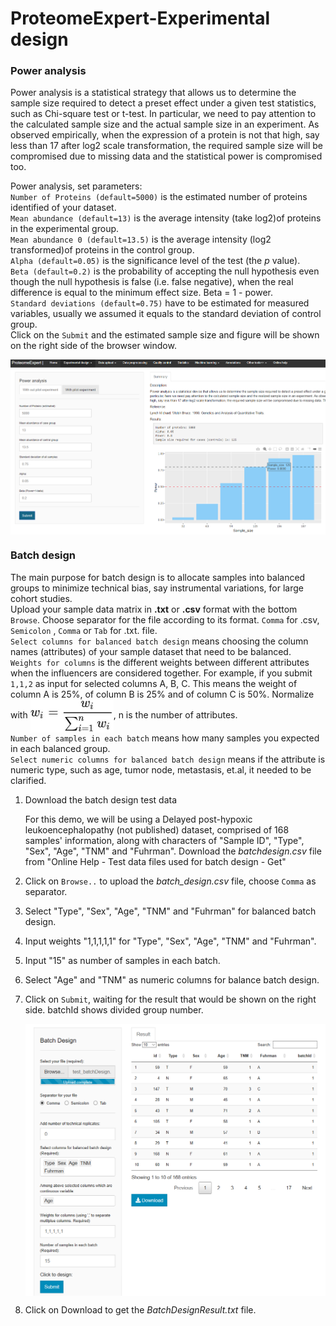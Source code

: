 # ProteomeExpert-Experimental design
### Power analysis

Power analysis is a statistical strategy that allows us to determine the sample size required to detect a preset effect under a given test statistics, such as Chi-square test or t-test. In particular, we need to pay attention to the calculated sample size and the actual sample size in an experiment. As observed empirically, when the expression of a protein is not that high, say less than 17 after log2 scale transformation, the required sample size will be compromised due to missing data and the statistical power is compromised too.

Power analysis, set parameters:<br />`Number of Proteins (default=5000)` is the estimated number of proteins identified of your dataset. <br />`Mean abundance (default=13)` is the average intensity (take log2)of proteins in the experimental group. <br />`Mean abundance 0 (default=13.5)` is the average intensity (log2 transformed)of proteins in the control group.<br />`Alpha (default=0.05)` is the significance level of the test (the _p_ value). <br />`Beta (default=0.2)` is the
probability of accepting the null hypothesis even though the null hypothesis is false (i.e. false negative),
when the real difference is equal to the minimum effect size. Beta = 1 - power.<br />`Standard
deviations (default=0.75)` have to be estimated for measured variables, usually we assumed it equals to the standard deviation of control group. <br />Click on the `Submit` and the estimated sample size and figure will be shown on the right side of the browser window. 

<img src="poweranalysis.png" align=center>

### Batch design
The main purpose for batch design is to allocate samples into balanced groups to minimize technical bias, say instrumental variations, for large cohort studies. <br />Upload your sample data matrix in **.txt** or **.csv** format with the bottom `Browse`. Choose separator for the file according to its format. `Comma` for .csv, `Semicolon` ,  `Comma` or  `Tab`  for .txt. file.<br />`Select columns for balanced batch design` means choosing the column names (attributes) of your sample dataset that need to be balanced.<br />`Weights for columns` is the different weights between different attributes when the influencers  are considered together.  For example, if you submit `1,1,2` as input for selected columns A, B, C. This means the weight of column A is 25%, of column B is 25% and of column C is 50%. Normalize with <img src="gongshi.jpg" width="133" height = "53" align=center>, n is the number of attributes.<br />`Number of samples in each batch` means how many samples you expected in each balanced group.<br />`Select numeric columns for balanced batch design` means if the attribute is numeric type, such as age, tumor node, metastasis, et.al, it needed to be clarified.


1. Download the batch design test data 

    For this demo, we will be using a Delayed post-hypoxic leukoencephalopathy (not published) dataset, comprised of 168 samples' information, along with characters of "Sample ID", "Type", "Sex", "Age", "TNM" and "Fuhrman". Download the _batchdesign.csv_ file from "Online Help - Test data files used for batch design - Get"
	
2. Click on `Browse..` to upload the _batch_design.csv_ file, choose `Comma` as separator.
3. Select "Type", "Sex", "Age", "TNM" and "Fuhrman" for balanced batch design.
4. Input weights "1,1,1,1,1" for "Type", "Sex", "Age", "TNM" and "Fuhrman".
5. Input "15" as number of samples in each batch.
6. Select "Age" and "TNM" as numeric columns for balance batch design.
7. Click on `Submit`, waiting for the result that would be shown on the right side. batchId shows divided group number.

    <img src="exprimentaldesigh-pic.png" align=center>
	
8. Click on Download to get the _BatchDesignResult.txt_ file.
